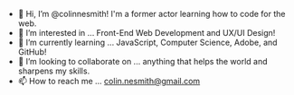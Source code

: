 - 👋 Hi, I’m @colinnesmith!  I'm a former actor learning how to code for the web.
- 👀 I’m interested in ... Front-End Web Development and UX/UI Design!
- 🌱 I’m currently learning ... JavaScript, Computer Science, Adobe, and GitHub!
- 💞️ I’m looking to collaborate on ... anything that helps the world and sharpens my skills.
- 📫 How to reach me ... colin.nesmith@gmail.com

<!---
colinnesmith/colinnesmith is a ✨ special ✨ repository because its `README.md` (this file) appears on your GitHub profile.
You can click the Preview link to take a look at your changes.
--->
